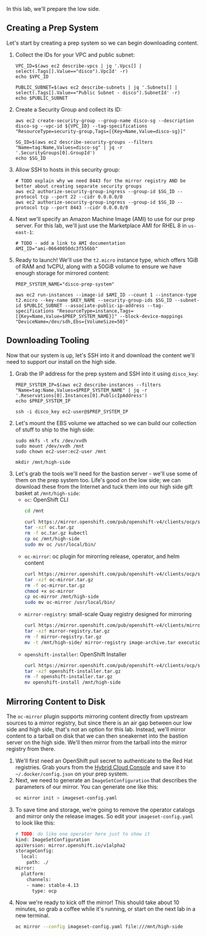 In this lab, we'll prepare the low side.

## Creating a Prep System
Let's start by creating a prep system so we can begin downloading content.

1. Collect the IDs for your VPC and public subnet:
   ```execute
   VPC_ID=$(aws ec2 describe-vpcs | jq '.Vpcs[] | select(.Tags[].Value=="disco").VpcId' -r)
   echo $VPC_ID

   PUBLIC_SUBNET=$(aws ec2 describe-subnets | jq '.Subnets[] | select(.Tags[].Value=="Public Subnet - disco").SubnetId' -r)
   echo $PUBLIC_SUBNET
   ```
2. Create a Security Group and collect its ID:
   ```execute
   aws ec2 create-security-group --group-name disco-sg --description disco-sg --vpc-id ${VPC_ID} --tag-specifications "ResourceType=security-group,Tags=[{Key=Name,Value=disco-sg}]"

   SG_ID=$(aws ec2 describe-security-groups --filters "Name=tag:Name,Values=disco-sg" | jq -r '.SecurityGroups[0].GroupId')
   echo $SG_ID
   ```
3. Allow SSH to hosts in this security group:
   ```execute
   # TODO explain why we need 8443 for the mirror registry AND be better about creating separate security groups
   aws ec2 authorize-security-group-ingress --group-id $SG_ID --protocol tcp --port 22 --cidr 0.0.0.0/0
   aws ec2 authorize-security-group-ingress --group-id $SG_ID --protocol tcp --port 8443 --cidr 0.0.0.0/0
   ```
4. Next we'll specify an Amazon Machine Image (AMI) to use for our prep server. For this lab, we'll just use the Marketplace AMI for RHEL 8 in `us-east-1`:
   ```execute
   # TODO - add a link to AMI documentation
   AMI_ID="ami-06640050dc3f556bb"
   ```
5. Ready to launch! We'll use the `t2.micro` instance type, which offers 1GiB of RAM and 1vCPU, along with a 50GiB volume to ensure we have enough storage for mirrored content:
   ```execute
   PREP_SYSTEM_NAME="disco-prep-system"

   aws ec2 run-instances --image-id $AMI_ID --count 1 --instance-type t2.micro --key-name $KEY_NAME --security-group-ids $SG_ID --subnet-id $PUBLIC_SUBNET --associate-public-ip-address --tag-specifications "ResourceType=instance,Tags=[{Key=Name,Value=$PREP_SYSTEM_NAME}]" --block-device-mappings "DeviceName=/dev/sdh,Ebs={VolumeSize=50}"
   ```

## Downloading Tooling
Now that our system is up, let's SSH into it and download the content we'll need to support our install on the high side.

1. Grab the IP address for the prep system and SSH into it using `disco_key`:
   ```execute
   PREP_SYSTEM_IP=$(aws ec2 describe-instances --filters "Name=tag:Name,Values=$PREP_SYSTEM_NAME" | jq -r '.Reservations[0].Instances[0].PublicIpAddress')
   echo $PREP_SYSTEM_IP

   ssh -i disco_key ec2-user@$PREP_SYSTEM_IP
   ```
2. Let's mount the EBS volume we attached so we can build our collection of stuff to ship to the high side:
   ```execute
   sudo mkfs -t xfs /dev/xvdh
   sudo mount /dev/xvdh /mnt
   sudo chown ec2-user:ec2-user /mnt

   mkdir /mnt/high-side
   ```
3. Let's grab the tools we'll need for the bastion server - we'll use some of them on the prep system too. Life's good on the low side; we can download these from the Internet and tuck them into our high side gift basket at `/mnt/high-side`:
   * `oc`: OpenShift CLI
      ```bash
      cd /mnt

      curl https://mirror.openshift.com/pub/openshift-v4/clients/ocp/stable/openshift-client-linux.tar.gz -L -o oc.tar.gz
      tar -xzf oc.tar.gz
      rm -f oc.tar.gz kubectl
      cp oc /mnt/high-side
      sudo mv oc /usr/local/bin/
      ```
   * `oc-mirror`: oc plugin for mirorring release, operator, and helm content
     ```bash
     curl https://mirror.openshift.com/pub/openshift-v4/clients/ocp/stable/oc-mirror.tar.gz -L -o oc-mirror.tar.gz
     tar -xzf oc-mirror.tar.gz
     rm -f oc-mirror.tar.gz
     chmod +x oc-mirror
     cp oc-mirror /mnt/high-side
     sudo mv oc-mirror /usr/local/bin/
     ```
   * `mirror-registry`: small-scale Quay registry designed for mirroring
     ```bash
     curl https://mirror.openshift.com/pub/openshift-v4/clients/mirror-registry/latest/mirror-registry.tar.gz -L -o mirror-registry.tar.gz
     tar -xzf mirror-registry.tar.gz
     rm -f mirror-registry.tar.gz
     mv -t /mnt/high-side/ mirror-registry image-archive.tar execution-environment.tar
     ```
   * `openshift-installer`: OpenShift Installer
     ```bash
     curl https://mirror.openshift.com/pub/openshift-v4/clients/ocp/stable/openshift-install-linux.tar.gz -L -o openshift-installer.tar.gz
     tar -xzf openshift-installer.tar.gz
     rm -f openshift-installer.tar.gz
     mv openshift-install /mnt/high-side
     ```

## Mirroring Content to Disk
The `oc-mirror` plugin supports mirroring content directly from upstream sources to a mirror registry, but since there is an air gap between our low side and high side, that's not an option for this lab. Instead, we'll mirror content to a tarball on disk that we can then sneakernet into the bastion server on the high side. We'll then mirror from the tarball into the mirror registry from there.

1. We'll first need an OpenShift pull secret to authenticate to the Red Hat registries. Grab yours from the [Hybrid Cloud Console](https://console.redhat.com/openshift/install/pull-secret) and save it to `~/.docker/config.json` on your prep system.
2. Next, we need to generate an `ImageSetConfiguration` that describes the parameters of our mirror. You can generate one like this:
   ```bash
   oc mirror init > imageset-config.yaml
   ```
3. To save time and storage, we're going to remove the operator catalogs and mirror only the release images. So edit your `imageset-config.yaml` to look like this:
   ```bash
   # TODO: do like one operator here just to show it
   kind: ImageSetConfiguration
   apiVersion: mirror.openshift.io/v1alpha2
   storageConfig:
     local:
       path: ./
   mirror:
     platform:
       channels:
       - name: stable-4.13
         type: ocp
   ```
4. Now we're ready to kick off the mirror! This should take about 10 minutes, so grab a coffee while it's running, or start on the next lab in a new terminal.
   ```bash
   oc mirror --config imageset-config.yaml file:///mnt/high-side
   ```
